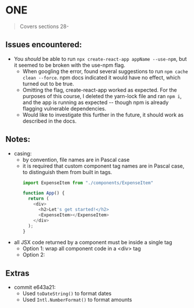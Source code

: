 # ONE

> Covers sections 28-

## Issues encountered:

- You _should_ be able to run `npx create-react-app appName --use-npm`, but it seemed to be broken with the use-npm flag.
  - When googling the error, found several suggestions to run `npm cache clean --force`.  npm docs indicated it would have no effect, which turned out to be true.
  - Omitting the flag, create-react-app worked as expected.  For the purposes of this course, I deleted the yarn-lock file and ran `npm i`, and the app is running as expected -- though npm is already flagging vulnerable dependencies.
  - Would like to investigate this further in the future, it should work as described in the docs.

## Notes:

- casing:
  - by convention, file names are in Pascal case
  - it is required that custom component tag names are in Pascal case, to distinguish them from built in tags.
    ```javascript
    import ExpenseItem from "./components/ExpenseItem"

    function App() {
      return (
        <div>
          <h2>Let's get started!</h2>
          <ExpenseItem></ExpenseItem>
        </div>
      );
    }
    ```
- all JSX code returned by a component must be inside a single tag
  - Option 1: wrap all component code in a \<div> tag
  - Option 2:

## Extras

- commit e643a21:
  - Used `toDateString()` to format dates
  - Used `Intl.NumberFormat()` to format amounts